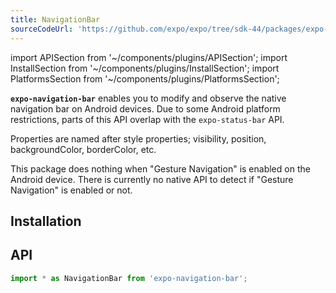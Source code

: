 ```yaml
---
title: NavigationBar
sourceCodeUrl: 'https://github.com/expo/expo/tree/sdk-44/packages/expo-navigation-bar'
---
```


import APISection from '~/components/plugins/APISection';
import InstallSection from '~/components/plugins/InstallSection';
import PlatformsSection from '~/components/plugins/PlatformsSection';

**`expo-navigation-bar`** enables you to modify and observe the native navigation bar on Android devices. Due to some Android platform restrictions, parts of this API overlap with the `expo-status-bar` API.

Properties are named after style properties; visibility, position, backgroundColor, borderColor, etc.

This package does nothing when "Gesture Navigation" is enabled on the Android device. There is currently no native API to detect if "Gesture Navigation" is enabled or not.

<PlatformsSection android emulator />

## Installation

<InstallSection packageName="expo-navigation-bar" />

## API

```js
import * as NavigationBar from 'expo-navigation-bar';
```

<APISection packageName="expo-navigation-bar" apiName="NavigationBar" />
